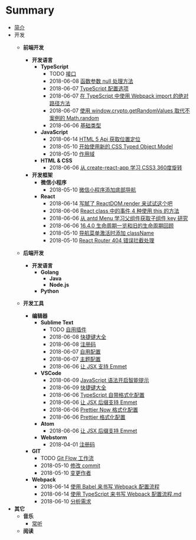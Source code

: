 # Summary

* [简介]()
* 开发
  * __前端开发__
    * __开发语言__
      * __TypeScript__
        * TODO [接口](文章/开发/前端开发/开发语言/TypeScript/接口.md)
        * 2018-06-08 [函数参数 null 处理方法](文章/开发/前端开发/开发语言/TypeScript/函数参数%20null%20处理方法.md)
        * 2018-06-07 [TypeScript 配置选项](文章/开发/前端开发/开发语言/TypeScript/配置选项.md)
        * 2018-06-07 [在 TypeScript 中使用 Webpack import 的绝对路径方法](文章/开发/前端开发/开发语言/TypeScript/中使用%20Webpack%20import%20的绝对路径.md)
        * 2018-06-07 [使用 window.crypto.getRandomValues 取代不案例的 Math.random](文章/开发/前端开发/开发语言/TypeScript/使用%20window.crypto.getRandomValues%20取代不安全的%20Math.random.md)
        * 2018-06-06 [基础类型](文章/开发/前端开发/开发语言/TypeScript/基础类型.md)
      * __JavaScript__
        * 2018-06-14 [HTML 5 Api 获取位置定位](文章/开发/前端开发/开发语言/JavaScript/HTML%205%20Api%20获取位置定位.md)
        * 2018-05-10 [开始使用新的 CSS Typed Object Model](文章/开发/前端开发/开发语言/JavaScript/开始使用新的%20CSS%20Typed%20Object%20Model.md)
        * 2018-05-10 [作用域](文章/开发/前端开发/开发语言/JavaScript/作用域.md)
      * __HTML & CSS__
        * 2018-06-06 [从 create-react-app 学习 CSS3 360度旋转](文章/开发/前端开发/开发语言/HTML%20%26%20CSS/CSS3%20从%20create-react-app%20学习360度旋转动画.md)
    * __开发框架__
      * __微信小程序__
        * 2018-05-10 [微信小程序添加底部导航](文章/开发/前端开发/前端框架/微信小程序/添加%20topbar.md)
      * __React__
        * 2018-06-14 [写腻了 ReactDOM.render 来试试这个吧](文章/开发/前端开发/前端框架/React/写腻了%20ReactDOM.render%20来试试这个吧.md)
        * 2018-06-06 [React class 中的事件 4 种使用 this 的方法](文章/开发/前端开发/前端框架/React/React%20class%20中的事件%204%20种使用%20this%20的方法.md)
        * 2018-06-06 [从 antd Menu 学习父组件获取子组件 key 研究](文章/开发/前端开发/前端框架/React/从%20antd%20Menu%20学习父组件获取子组件%20key%20研究.md)
        * 2018-06-06 [16.4.0 生命周期一览和旧的生命周期回顾](文章/开发/前端开发/前端框架/React/16.4.0%20新版生命周期一览和旧的生命周期回顾.md)
        * 2018-05-10 [导航菜单激活时添加 className](文章/开发/前端开发/前端框架/React/导航菜单经过添加激活%20className.md)
        * 2018-05-10 [React Router 404 错误拦截处理](文章/开发/前端开发/前端框架/React/React%20Router%20404%20错误拦截处理.md)
  * __后端开发__
    * __开发语言__
      * __Golang__    
    	* __Java__    
    	* __Node.js__    
      * __Python__    

  * __开发工具__
    * __编辑器__
      * __Sublime Text__
        * TODO [自用插件](文章/开发/开发工具/编辑器/Sublime%20Text/自用插件.md)
        * 2018-06-08 [快捷键大全](文章/开发/开发工具/编辑器/Sublime%20Text/主题配置.md)
        * 2018-06-08 [注册码](文章/开发/开发工具/编辑器/Sublime%20Text/注册码.md)
        * 2018-06-07 [自用配置](文章/开发/开发工具/编辑器/Sublime%20Text/自用配置.md)
        * 2018-06-07 [主题配置](文章/开发/开发工具/编辑器/Sublime%20Text/主题配置.md)
        * 2018-06-06 [让 JSX 支持 Emmet](文章/开发/开发工具/编辑器/Sublime%20Text/让%20JSX%20支持%20Emmet.md)
      * __VSCode__
        * 2018-06-09 [JavaScript 语法开启智能提示](文章/开发/开发工具/编辑器/VSCode/JavaScript%20语法开启智能提示.md)
        * 2018-06-09 [快捷键大全](文章/开发/开发工具/编辑器/VSCode/快捷键大全.md)
        * 2018-06-06 [TypeScript 自带格式化配置](文章/开发/开发工具/编辑器/VSCode/TypeScript%20自带格式化配置.md)
        * 2018-06-06 [让 JSX 后缀支持 Emmet](文章/开发/开发工具/编辑器/VSCode/让%20JSX%20后缀支持%20Emmet.md)
        * 2018-06-06 [Prettier Now 格式化配置](文章/开发/开发工具/编辑器/VSCode/Prettier%20Now%20格式化配置.md)
        * 2018-06-06 [Prettier 格式化配置](文章/开发/开发工具/编辑器/VSCode/Prettier%20格式化配置.md)
      * __Atom__
        * 2018-06-06 [让 JSX 后缀支持 Emmet](文章/开发/开发工具/编辑器/Atom/让%20JSX%20后缀支持%20Emmet.md)
      * __Webstorm__
        * 2018-04-01 [注册码](文章/开发/开发工具/编辑器/WebStorm/注册码.md)
    * __GIT__
      * TODO [Git Flow 工作流](文章/开发/开发工具/Git/Git%20Flow%20工作流.md)
      * 2018-05-10 [修改 commit](文章/开发/开发工具/Git/修改%20commit.md)
      * 2018-05-10 [变更作者](文章/开发/开发工具/Git/变更作者.md)
    * __Webpack__
      * 2018-06-14 [使用 Babel 来书写 Webpack 配置流程](文章/开发/开发工具/Webpack/使用%20Babel%20来书写%20Webpack%20配置流程.md)
      * 2018-06-14 [使用 TypeScript 来书写 Webpack 配置流程.md](文章/开发/开发工具/Webpack/使用%20TypeScript%20来书写%20Webpack%20配置流程.md)
      * 2018-06-10 [分析需求](文章/开发/开发工具/Webpack/需求分析.md)
* __其它__
  * __音乐__
    * [常听](文章/其它/音乐/常听.md)
  * __阅读__
